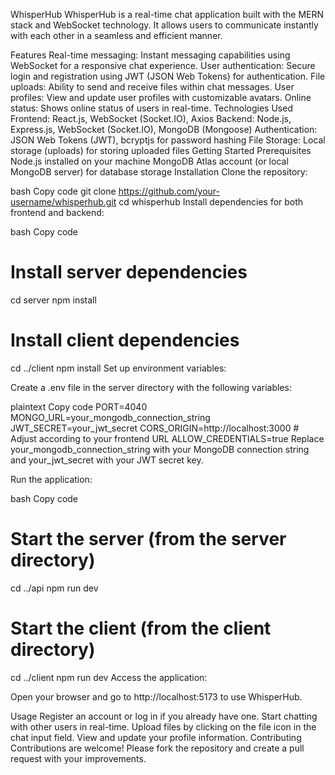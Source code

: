 WhisperHub
WhisperHub is a real-time chat application built with the MERN stack and WebSocket technology. It allows users to communicate instantly with each other in a seamless and efficient manner.

Features
Real-time messaging: Instant messaging capabilities using WebSocket for a responsive chat experience.
User authentication: Secure login and registration using JWT (JSON Web Tokens) for authentication.
File uploads: Ability to send and receive files within chat messages.
User profiles: View and update user profiles with customizable avatars.
Online status: Shows online status of users in real-time.
Technologies Used
Frontend: React.js, WebSocket (Socket.IO), Axios
Backend: Node.js, Express.js, WebSocket (Socket.IO), MongoDB (Mongoose)
Authentication: JSON Web Tokens (JWT), bcryptjs for password hashing
File Storage: Local storage (uploads) for storing uploaded files
Getting Started
Prerequisites
Node.js installed on your machine
MongoDB Atlas account (or local MongoDB server) for database storage
Installation
Clone the repository:

bash
Copy code
git clone https://github.com/your-username/whisperhub.git
cd whisperhub
Install dependencies for both frontend and backend:

bash
Copy code
# Install server dependencies
cd server
npm install

# Install client dependencies
cd ../client
npm install
Set up environment variables:

Create a .env file in the server directory with the following variables:

plaintext
Copy code
PORT=4040
MONGO_URL=your_mongodb_connection_string
JWT_SECRET=your_jwt_secret
CORS_ORIGIN=http://localhost:3000  # Adjust according to your frontend URL
ALLOW_CREDENTIALS=true
Replace your_mongodb_connection_string with your MongoDB connection string and your_jwt_secret with your JWT secret key.

Run the application:

bash
Copy code
# Start the server (from the server directory)
cd ../api
npm run dev

# Start the client (from the client directory)
cd ../client
npm run dev
Access the application:

Open your browser and go to http://localhost:5173 to use WhisperHub.

Usage
Register an account or log in if you already have one.
Start chatting with other users in real-time.
Upload files by clicking on the file icon in the chat input field.
View and update your profile information.
Contributing
Contributions are welcome! Please fork the repository and create a pull request with your improvements.
